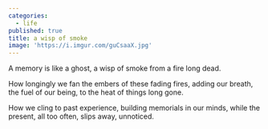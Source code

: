 ```yaml
---
categories:
  - life
published: true
title: a wisp of smoke
image: 'https://i.imgur.com/guCsaaX.jpg'
---
```

A memory
is like a ghost,
a wisp of smoke
from a fire long dead.

How longingly
we fan the embers
of these fading fires,
adding our breath,
the fuel of our being,
to the heat
of things long gone.

How we cling
to past experience,
building memorials
in our minds,
while the present,
all too often,
slips away,
unnoticed.








